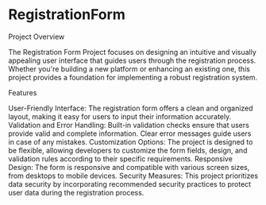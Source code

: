 # RegistrationForm

Project Overview

The Registration Form Project focuses on designing an intuitive and visually appealing user interface that guides users through the registration process. Whether you're building a new platform or enhancing an existing one, this project provides a foundation for implementing a robust registration system.

Features

User-Friendly Interface: 
The registration form offers a clean and organized layout, making it easy for users to input their information accurately.
Validation and Error Handling: 
Built-in validation checks ensure that users provide valid and complete information. Clear error messages guide users in case of any mistakes.
Customization Options: 
The project is designed to be flexible, allowing developers to customize the form fields, design, and validation rules according to their specific requirements.
Responsive Design: 
The form is responsive and compatible with various screen sizes, from desktops to mobile devices.
Security Measures: 
This project prioritizes data security by incorporating recommended security practices to protect user data during the registration process.
